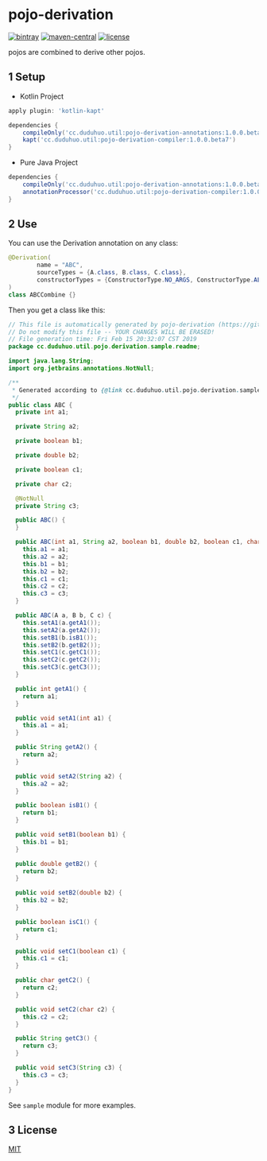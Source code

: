 # pojo-derivation

[![bintray](https://api.bintray.com/packages/liying2008/util/pojo-derivation-annotations/images/download.svg)](https://bintray.com/liying2008/util/pojo-derivation-annotations/_latestVersion)
[![maven-central](https://img.shields.io/maven-central/v/cc.duduhuo.util/pojo-derivation-annotations.svg?style=flat)](https://mvnrepository.com/artifact/cc.duduhuo.util/pojo-derivation-annotations)
[![license](https://img.shields.io/github/license/liying2008/pojo-derivation.svg?style=flat)](https://github.com/liying2008/pojo-derivation/blob/master/LICENSE)

pojos are combined to derive other pojos.

## 1 Setup

+ Kotlin Project

```gradle
apply plugin: 'kotlin-kapt'

dependencies {
    compileOnly('cc.duduhuo.util:pojo-derivation-annotations:1.0.0.beta7')
    kapt('cc.duduhuo.util:pojo-derivation-compiler:1.0.0.beta7')
}
```

+ Pure Java Project

```gradle
dependencies {
    compileOnly('cc.duduhuo.util:pojo-derivation-annotations:1.0.0.beta7')
    annotationProcessor('cc.duduhuo.util:pojo-derivation-compiler:1.0.0.beta7')
}
```

## 2 Use

You can use the Derivation annotation on any class:

```java
@Derivation(
        name = "ABC",
        sourceTypes = {A.class, B.class, C.class},
        constructorTypes = {ConstructorType.NO_ARGS, ConstructorType.ALL_ARGS, ConstructorType.ALL_SOURCE_OBJS}
)
class ABCCombine {}
```

Then you get a class like this:

```java
// This file is automatically generated by pojo-derivation (https://github.com/liying2008/pojo-derivation).
// Do not modify this file -- YOUR CHANGES WILL BE ERASED!
// File generation time: Fri Feb 15 20:32:07 CST 2019
package cc.duduhuo.util.pojo.derivation.sample.readme;

import java.lang.String;
import org.jetbrains.annotations.NotNull;

/**
 * Generated according to {@link cc.duduhuo.util.pojo.derivation.sample.readme.ABCCombine}.
 */
public class ABC {
  private int a1;

  private String a2;

  private boolean b1;

  private double b2;

  private boolean c1;

  private char c2;

  @NotNull
  private String c3;

  public ABC() {
  }

  public ABC(int a1, String a2, boolean b1, double b2, boolean c1, char c2, String c3) {
    this.a1 = a1;
    this.a2 = a2;
    this.b1 = b1;
    this.b2 = b2;
    this.c1 = c1;
    this.c2 = c2;
    this.c3 = c3;
  }

  public ABC(A a, B b, C c) {
    this.setA1(a.getA1());
    this.setA2(a.getA2());
    this.setB1(b.isB1());
    this.setB2(b.getB2());
    this.setC1(c.getC1());
    this.setC2(c.getC2());
    this.setC3(c.getC3());
  }

  public int getA1() {
    return a1;
  }

  public void setA1(int a1) {
    this.a1 = a1;
  }

  public String getA2() {
    return a2;
  }

  public void setA2(String a2) {
    this.a2 = a2;
  }

  public boolean isB1() {
    return b1;
  }

  public void setB1(boolean b1) {
    this.b1 = b1;
  }

  public double getB2() {
    return b2;
  }

  public void setB2(double b2) {
    this.b2 = b2;
  }

  public boolean isC1() {
    return c1;
  }

  public void setC1(boolean c1) {
    this.c1 = c1;
  }

  public char getC2() {
    return c2;
  }

  public void setC2(char c2) {
    this.c2 = c2;
  }

  public String getC3() {
    return c3;
  }

  public void setC3(String c3) {
    this.c3 = c3;
  }
}
```

See `sample` module for more examples.

## 3 License

[MIT](LICENSE)
